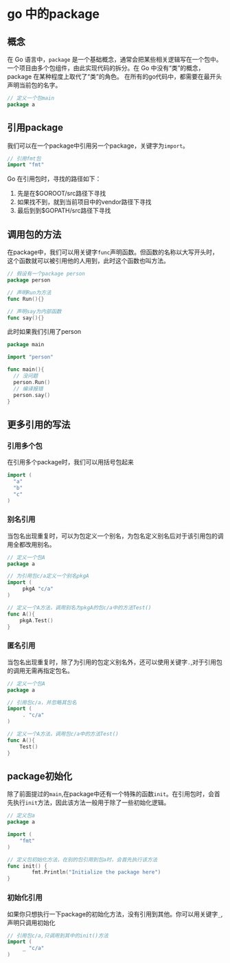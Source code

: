 # go 中的package

## 概念
在 Go 语言中，`package` 是一个基础概念，通常会把某些相关逻辑写在一个包中。一个项目由多个包组件，由此实现代码的拆分。在 Go 中没有“类”的概念，package 在某种程度上取代了“类”的角色。
在所有的go代码中，都需要在最开头声明当前包的名字。
```go
// 定义一个包main
package a 
```

## 引用package
我们可以在一个package中引用另一个package，关键字为`import`。
```go
// 引用fmt包
import "fmt"
```
Go 在引用包时，寻找的路径如下：
1. 先是在$GOROOT/src路径下寻找
2. 如果找不到，就到当前项目中的vendor路径下寻找
3. 最后到到$GOPATH/src路径下寻找


## 调用包的方法
在package中，我们可以用关键字`func`声明函数。但函数的名称以大写开头时，这个函数就可以被引用他的人用到，此时这个函数也叫方法。
```go
// 假设有一个package person
package person

// 声明Run为方法
func Run(){}

// 声明say为内部函数
func say(){}
```
此时如果我们引用了person
```go
package main

import "person"

func main(){
  // 没问题
  person.Run()
  // 编译报错
  person.say()
}
```

## 更多引用的写法
### 引用多个包
在引用多个package时，我们可以用括号包起来
```go
import (
  "a"
  "b"
  "c"
)
```
### 别名引用
当包名出现重复时，可以为包定义一个别名，为包名定义别名后对于该引用包的调用全都改用别名。
```go
// 定义一个包A
package a

// 为引用包c/a定义一个别名pkgA
import (
     pkgA "c/a"
)

// 定义一个A方法，调用别名为pkgA的包c/a中的方法Test()
func A(){
    pkgA.Test()
}
```
### 匿名引用
当包名出现重复时，除了为引用的包定义别名外，还可以使用关键字`.`,对于引用包的调用无需再指定包名。
```go
// 定义一个包A
package a

// 引用包c/a，并忽略其包名
import (
     . "c/a"
)

// 定义一个A方法，调用包c/a中的方法Test()
func A(){
    Test()
}
```

## package初始化
除了前面提过的`main`,在package中还有一个特殊的函数`init`。在引用包时，会首先执行`init`方法，因此该方法一般用于除了一些初始化逻辑。
```go
// 定义包a
package a

import (
    "fmt"
)

// 定义包初始化方法，在别的包引用到包a时，会首先执行该方法
func init() {
        fmt.Println("Initialize the package here")
}
```

### 初始化引用
如果你只想执行一下package的初始化方法，没有引用到其他。你可以用关键字`_`,声明只调用初始化
```go
// 引用包c/a,只调用到其中的init()方法
import (
     _ "c/a"
)
```